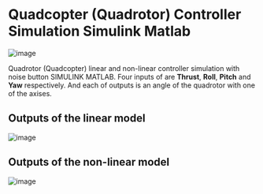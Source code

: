 # Quadcopter (Quadrotor) Controller Simulation Simulink Matlab
![image](https://user-images.githubusercontent.com/19486359/107410672-82e53500-6b05-11eb-839b-5be608224f77.png)

Quadrotor (Quadcopter) linear and non-linear controller simulation with noise button SIMULINK MATLAB.
Four inputs of are **Thrust**, **Roll**, **Pitch** and **Yaw** respectively. And each of outputs is an angle of the quadrotor with one of the axises.
## Outputs of the linear model
![image](https://user-images.githubusercontent.com/19486359/107412492-9b564f00-6b07-11eb-8b70-d3787052d2e4.png)
## Outputs of the non-linear model
![image](https://user-images.githubusercontent.com/19486359/107413363-9776fc80-6b08-11eb-8a5b-03fc0a9bc339.png)

